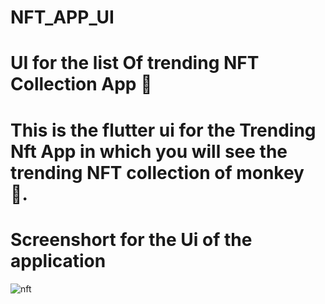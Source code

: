 # NFT_APP_UI
# UI for the list Of  trending NFT Collection App 🤞

# This is the flutter ui for the Trending Nft App in which you will see the trending NFT collection of monkey 🙊.




# Screenshort for the Ui of the application 


![nft](https://user-images.githubusercontent.com/105273927/202084928-c8abf193-52ec-445d-bc2b-bc8a1dae8948.png)
